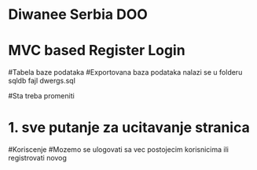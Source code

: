 # Diwanee Serbia DOO
# MVC based Register Login

#Tabela baze podataka
#Exportovana baza podataka nalazi se u folderu sqldb fajl dwergs.sql

#Sta treba promeniti
# 1. sve putanje za ucitavanje stranica

#Koriscenje
#Mozemo se ulogovati sa vec postojecim korisnicima ili registrovati novog
